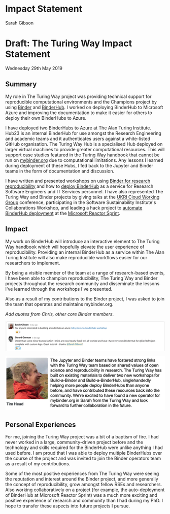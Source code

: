# Impact Statement

Sarah Gibson

# Draft: The Turing Way Impact Statement

Wednesday 29th May 2019

## Summary

My role in The Turing Way project was providing technical support for reproducible computational environments and the Champions project by using [Binder](https://mybinder.readthedocs.io/en/latest/) and [BinderHub](https://binderhub.readthedocs.io/en/latest/index.html).
I worked on deploying BinderHub to Microsoft Azure and improving the documentation to make it easier for others to deploy their own BinderHubs to Azure.

I have deployed two BinderHubs to Azure at The Alan Turing Institute.
Hub23 is an internal BinderHub for use amongst the Research Engineering and academic teams and it authenticates users against a white-listed GitHub organisation.
The Turing Way Hub is a specialised Hub deployed on larger virtual machines to provide greater computational resources.
This will support case studies featured in the Turing Way handbook that cannot be run on [mybinder.org](https://mybinder.org) due to computational limitations.
Any lessons I learned during deployment of these Hubs, I fed back to the Jupyter and Binder teams in the form of documentation and discussion.

I have written and presented workshops on using [Binder for research reproducibility](https://bit.ly/zero-to-binder-tutorial) and how to [deploy BinderHub](https://bit.ly/zero-to-binderhub-workshop) as a service for Research Software Engineers and IT Services personnel.
I have also represented The Turing Way and Binder projects by giving talks at the [UKRI Cloud Working Group](https://github.com/alan-turing-institute/the-turing-way/blob/master/conferences/presentations/UKRI_cloud_2019-02-12/UKRI_cloud_demo_2019-02-12.md) conference, participating in the Software Sustainability Institute's Collaborations Workshop, and leading a hack project to [automate BinderHub deployment](https://github.com/alan-turing-institute/binderhub-deploy) at the [Microsoft Reactor Sprint](https://research-software-reactor.github.io/).

## Impact

My work on BinderHub will introduce an interactive element to The Turing Way handbook which will hopefully elevate the user experience of reproducibility.
Providing an internal BinderHub as a service within The Alan Turing Institute will also make reproducible workflows easier for our researchers to implement.

By being a visible member of the team at a range of research-based events, I have been able to champion reproducibility, The Turing Way and Binder projects throughout the research community and disseminate the lessons I've learned through the workshops I've presented.

Also as a result of my contributions to the Binder project, I was asked to join the team that operates and maintains mybinder.org.

_Add quotes from Chris, other core Binder members._

![ggorman_quote](quotes/quote_ggorman.png)

![betatim_quote](quotes/quote_betatim.png)

## Personal Experiences

For me, joining the Turing Way project was a bit of a baptism of fire.
I had never worked in a large, community-driven project before and the technology and skills required for the BinderHub were unlike anything I had used before.
I am proud that I was able to deploy multiple BinderHubs over the course of the project and was invited to join the Binder operators team as a result of my contributions.

Some of the most positive experiences from The Turing Way were seeing the reputation and interest around the Binder project, and more generally the concept of reproducibility, grow amongst fellow RSEs and researchers.
Also working collaboratively on a project (for example, the auto-deployment of BinderHub at Microsoft Reactor Sprint) was a much more exciting and positive experience of research and community than I had during my PhD.
I hope to transfer these aspects into future projects I pursue.
